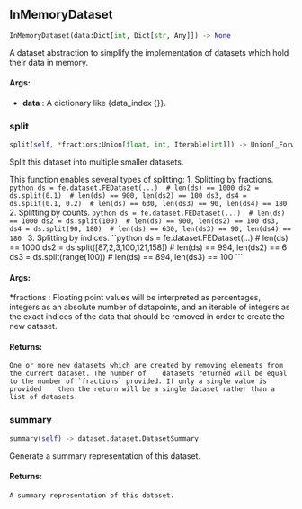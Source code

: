 ## InMemoryDataset
```python
InMemoryDataset(data:Dict[int, Dict[str, Any]]) -> None
```
A dataset abstraction to simplify the implementation of datasets which hold their data in memory.


#### Args:

* **data** :  A dictionary like {data_index {<instance dictionary>}}.

### split
```python
split(self, *fractions:Union[float, int, Iterable[int]]) -> Union[_ForwardRef('FEDataset'), List[_ForwardRef('FEDataset')]]
```
Split this dataset into multiple smaller datasets.

This function enables several types of splitting:
    1. Splitting by fractions.
        ```python
        ds = fe.dataset.FEDataset(...)  # len(ds) == 1000
        ds2 = ds.split(0.1)  # len(ds) == 900, len(ds2) == 100
        ds3, ds4 = ds.split(0.1, 0.2)  # len(ds) == 630, len(ds3) == 90, len(ds4) == 180
        ```
    2. Splitting by counts.
        ```python
        ds = fe.dataset.FEDataset(...)  # len(ds) == 1000
        ds2 = ds.split(100)  # len(ds) == 900, len(ds2) == 100
        ds3, ds4 = ds.split(90, 180)  # len(ds) == 630, len(ds3) == 90, len(ds4) == 180
        ```
    3. Splitting by indices.
        ``python
        ds = fe.dataset.FEDataset(...)  # len(ds) == 1000
        ds2 = ds.split([87,2,3,100,121,158])  # len(ds) == 994, len(ds2) == 6
        ds3 = ds.split(range(100))  # len(ds) == 894, len(ds3) == 100
        ```


#### Args:

 *fractions :  Floating point values will be interpreted as percentages, integers as an absolute number of        datapoints, and an iterable of integers as the exact indices of the data that should be removed in order        to create the new dataset.

#### Returns:
    One or more new datasets which are created by removing elements from the current dataset. The number of    datasets returned will be equal to the number of `fractions` provided. If only a single value is provided    then the return will be a single dataset rather than a list of datasets.

### summary
```python
summary(self) -> dataset.dataset.DatasetSummary
```
Generate a summary representation of this dataset.

#### Returns:
    A summary representation of this dataset.